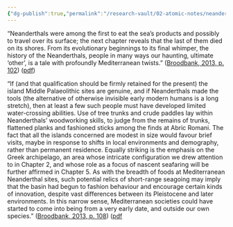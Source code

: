 ```yaml
---
{"dg-publish":true,"permalink":"/research-vault/02-atomic-notes/neanderthals-were-among-the-first-we-can-prove-who-inhabited-the-shores-of-mediterranean-and-probably-used-crude-tree-boats-to-access-nearby-islands/"}
---
```


“Neanderthals were among the first to eat the sea’s products and possibly to travel over its surface; the next chapter reveals that the last of them died on its shores. From its evolutionary beginnings to its final whimper, the history of the Neanderthals, people in many ways our haunting, ultimate ‘other’, is a tale with profoundly Mediterranean twists.” ([Broodbank, 2013, p. 102](zotero://select/library/items/IR54JIQG)) ([pdf](zotero://open-pdf/library/items/85K7BT2G?page=99&annotation=CX874A42))

“If (and that qualification should be firmly retained for the present) the island Middle Palaeolithic sites are genuine, and if Neanderthals made the tools (the alternative of otherwise invisible early modern humans is a long stretch), then at least a few such people must have developed limited water-crossing abilities. Use of tree trunks and crude paddles lay within Neanderthals’ woodworking skills, to judge from the remains of trunks, flattened planks and fashioned sticks among the finds at Abric Romani. The fact that all the islands concerned are modest in size would favour brief visits, maybe in response to shifts in local environments and demography, rather than permanent residence. Equally striking is the emphasis on the Greek archipelago, an area whose intricate configuration we drew attention to in Chapter 2, and whose role as a focus of nascent seafaring will be further affirmed in Chapter 5. As with the breadth of foods at Mediterranean Neanderthal sites, such potential relics of short-range seagoing may imply that the basin had begun to fashion behaviour and encourage certain kinds of innovation, despite vast differences between its Pleistocene and later environments. In this narrow sense, Mediterranean societies could have started to come into being from a very early date, and outside our own species.” ([Broodbank, 2013, p. 108](zotero://select/library/items/IR54JIQG)) ([pdf](zotero://open-pdf/library/items/85K7BT2G?page=105&annotation=L3B3FIB5)